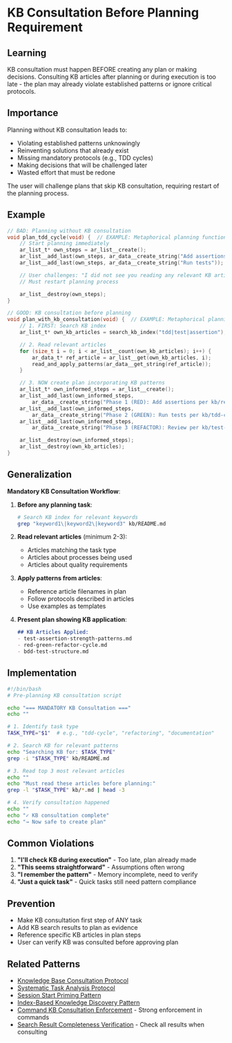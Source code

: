 # KB Consultation Before Planning Requirement

## Learning
KB consultation must happen BEFORE creating any plan or making decisions. Consulting KB articles after planning or during execution is too late - the plan may already violate established patterns or ignore critical protocols.

## Importance
Planning without KB consultation leads to:
- Violating established patterns unknowingly
- Reinventing solutions that already exist
- Missing mandatory protocols (e.g., TDD cycles)
- Making decisions that will be challenged later
- Wasted effort that must be redone

The user will challenge plans that skip KB consultation, requiring restart of the planning process.

## Example
```c
// BAD: Planning without KB consultation
void plan_tdd_cycle(void) {  // EXAMPLE: Metaphorical planning function
    // Start planning immediately
    ar_list_t* own_steps = ar_list__create();
    ar_list__add_last(own_steps, ar_data__create_string("Add assertions"));
    ar_list__add_last(own_steps, ar_data__create_string("Run tests"));

    // User challenges: "I did not see you reading any relevant KB article"
    // Must restart planning process

    ar_list__destroy(own_steps);
}

// GOOD: KB consultation before planning
void plan_with_kb_consultation(void) {  // EXAMPLE: Metaphorical planning function
    // 1. FIRST: Search KB index
    ar_list_t* own_kb_articles = search_kb_index("tdd|test|assertion");

    // 2. Read relevant articles
    for (size_t i = 0; i < ar_list__count(own_kb_articles); i++) {
        ar_data_t* ref_article = ar_list__get(own_kb_articles, i);
        read_and_apply_patterns(ar_data__get_string(ref_article));
    }

    // 3. NOW create plan incorporating KB patterns
    ar_list_t* own_informed_steps = ar_list__create();
    ar_list__add_last(own_informed_steps,
        ar_data__create_string("Phase 1 (RED): Add assertions per kb/red-green-refactor-cycle.md"));
    ar_list__add_last(own_informed_steps,
        ar_data__create_string("Phase 2 (GREEN): Run tests per kb/tdd-cycle-detailed-explanation.md"));
    ar_list__add_last(own_informed_steps,
        ar_data__create_string("Phase 3 (REFACTOR): Review per kb/test-assertion-strength-patterns.md"));

    ar_list__destroy(own_informed_steps);
    ar_list__destroy(own_kb_articles);
}
```

## Generalization
**Mandatory KB Consultation Workflow**:

1. **Before any planning task**:
   ```bash
   # Search KB index for relevant keywords
   grep "keyword1\|keyword2\|keyword3" kb/README.md
   ```

2. **Read relevant articles** (minimum 2-3):
   - Articles matching the task type
   - Articles about processes being used
   - Articles about quality requirements

3. **Apply patterns from articles**:
   - Reference article filenames in plan
   - Follow protocols described in articles
   - Use examples as templates

4. **Present plan showing KB application**:
   ```markdown
   ## KB Articles Applied:
   - test-assertion-strength-patterns.md
   - red-green-refactor-cycle.md
   - bdd-test-structure.md
   ```

## Implementation
```bash
#!/bin/bash
# Pre-planning KB consultation script

echo "=== MANDATORY KB Consultation ==="
echo ""

# 1. Identify task type
TASK_TYPE="$1"  # e.g., "tdd-cycle", "refactoring", "documentation"

# 2. Search KB for relevant patterns
echo "Searching KB for: $TASK_TYPE"
grep -i "$TASK_TYPE" kb/README.md

# 3. Read top 3 most relevant articles
echo ""
echo "Must read these articles before planning:"
grep -l "$TASK_TYPE" kb/*.md | head -3

# 4. Verify consultation happened
echo ""
echo "✓ KB consultation complete"
echo "→ Now safe to create plan"
```

## Common Violations
1. **"I'll check KB during execution"** - Too late, plan already made
2. **"This seems straightforward"** - Assumptions often wrong
3. **"I remember the pattern"** - Memory incomplete, need to verify
4. **"Just a quick task"** - Quick tasks still need pattern compliance

## Prevention
- Make KB consultation first step of ANY task
- Add KB search results to plan as evidence
- Reference specific KB articles in plan steps
- User can verify KB was consulted before approving plan

## Related Patterns
- [Knowledge Base Consultation Protocol](knowledge-base-consultation-protocol.md)
- [Systematic Task Analysis Protocol](systematic-task-analysis-protocol.md)
- [Session Start Priming Pattern](session-start-priming-pattern.md)
- [Index-Based Knowledge Discovery Pattern](index-based-knowledge-discovery-pattern.md)
- [Command KB Consultation Enforcement](command-kb-consultation-enforcement.md) - Strong enforcement in commands
- [Search Result Completeness Verification](search-result-completeness-verification.md) - Check all results when consulting
